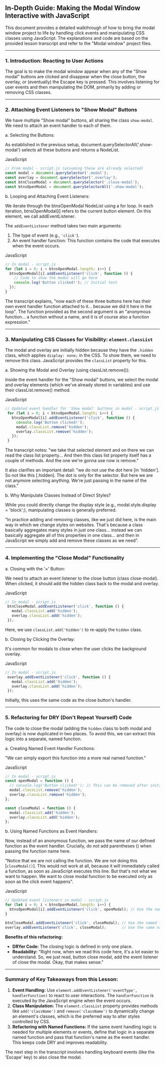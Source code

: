 ## In-Depth Guide: Making the Modal Window Interactive with JavaScript

This document provides a detailed walkthrough of how to bring the modal window project to life by handling click events and manipulating CSS classes using JavaScript. The explanations and code are based on the provided lesson transcript and refer to the "Modal window" project files.

---

### 1. Introduction: Reacting to User Actions

The goal is to make the modal window appear when any of the "Show modal" buttons are clicked and disappear when the close button, the overlay, or (eventually) the Escape key is pressed. This involves listening for user events and then manipulating the DOM, primarily by adding or removing CSS classes.

---

### 2. Attaching Event Listeners to "Show Modal" Buttons

We have multiple "Show modal" buttons, all sharing the class `show-modal`. We need to attach an event handler to each of them.

a. Selecting the Buttons:

As established in the previous setup, document.querySelectorAll('.show-modal') selects all these buttons and returns a NodeList.

JavaScript

```JavaScript
// From modal - script.js (assuming these are already selected)
const modal = document.querySelector('.modal');
const overlay = document.querySelector('.overlay');
const btnCloseModal = document.querySelector('.close-modal');
const btnsOpenModal = document.querySelectorAll('.show-modal');
```

b. Looping and Attaching Event Listeners:

We iterate through the btnsOpenModal NodeList using a for loop. In each iteration, btnsOpenModal[i] refers to the current button element. On this element, we call addEventListener.

The `addEventListener` method takes two main arguments:

1. The type of event (e.g., `'click'`).
2. An event handler function: This function contains the code that executes when the event occurs.

JavaScript

```JavaScript
// In modal - script.js
for (let i = 0; i < btnsOpenModal.length; i++) {
  btnsOpenModal[i].addEventListener('click', function () {
    // Code to show the modal will go here
    console.log('Button clicked!'); // Initial test
  });
}
```

The transcript explains, "now each of these three buttons here has their own event handler function attached to it... because we did it here in the loop". The function provided as the second argument is an "anonymous function... a function without a name, and it is of course also a function expression."

---

### 3. Manipulating CSS Classes for Visibility: `element.classList`

The modal and overlay are initially hidden because they have the `.hidden` class, which applies `display: none;` in the CSS. To show them, we need to remove this class. JavaScript provides the `classList` property for this.

a. Showing the Modal and Overlay (using classList.remove()):

Inside the event handler for the "Show modal" buttons, we select the modal and overlay elements (which we've already stored in variables) and use their classList.remove() method.

JavaScript

```JavaScript
// Updated event handler for 'Show modal' buttons in modal - script.js
 for (let i = 0; i < btnsOpenModal.length; i++) {
   btnsOpenModal[i].addEventListener('click', function () {
     console.log('Button clicked!');
     modal.classList.remove('hidden');
     overlay.classList.remove('hidden');
   });
 }
```

The transcript notes: "we take that selected element and on there we can read the class list property... And then this class list property itself has a couple of methods. And the one we're gonna use now is remove."

It also clarifies an important detail: "we do not use the dot here [in 'hidden']. So not like this [.hidden]. The dot is only for the selector. But here we are not anymore selecting anything. We're just passing in the name of the class."

b. Why Manipulate Classes Instead of Direct Styles?

While you could directly change the display style (e.g., modal.style.display = 'block';), manipulating classes is generally preferred.

"In practice adding and removing classes, like we just did here, is the main way in which we change styles on websites. That's because a class basically aggregates many styles in just one class... instead we can basically aggregate all of this properties in one class... and then in JavaScript we simply add and remove these classes as we need".

---

### 4. Implementing the "Close Modal" Functionality

a. Closing with the '×' Button:

We need to attach an event listener to the close button (class close-modal). When clicked, it should add the hidden class back to the modal and overlay.

JavaScript

```JavaScript
// In modal - script.js
 btnCloseModal.addEventListener('click', function () {
   modal.classList.add('hidden');
   overlay.classList.add('hidden');
 });
```

Here, we use `classList.add('hidden')` to re-apply the `hidden` class.

b. Closing by Clicking the Overlay:

It's common for modals to close when the user clicks the background overlay.

JavaScript

```JavaScript
// In modal - script.js
 overlay.addEventListener('click', function () {
   modal.classList.add('hidden');
   overlay.classList.add('hidden');
 });
```

Initially, this uses the same code as the close button's handler.

---

### 5. Refactoring for DRY (Don't Repeat Yourself) Code

The code to close the modal (adding the `hidden` class to both modal and overlay) is now duplicated in two places. To avoid this, we can extract this logic into a separate, named function.

a. Creating Named Event Handler Functions:

"We can simply export this function into a more real named function."

JavaScript

```JavaScript
// In modal - script.js
const openModal = function () {
  // console.log('Button clicked!'); // This can be removed after initial testing
  modal.classList.remove('hidden');
  overlay.classList.remove('hidden');
};

const closeModal = function () {
  modal.classList.add('hidden');
  overlay.classList.add('hidden');
};
```

b. Using Named Functions as Event Handlers:

Now, instead of an anonymous function, we pass the name of our defined function as the event handler. Crucially, do not add parentheses () when passing the function name here.

"Notice that we are not calling the function. We are not doing this [`closeModal()`]. This would not work at all, because it will immediately called a function, as soon as JavaScript executes this line. But that's not what we want to happen. We want to close modal function to be executed only as soon as the click event happens".

JavaScript

```JavaScript
// Updated event listeners in modal - script.js
for (let i = 0; i < btnsOpenModal.length; i++) {
  btnsOpenModal[i].addEventListener('click', openModal); // Use the named function
}

btnCloseModal.addEventListener('click', closeModal); // Use the named function
overlay.addEventListener('click', closeModal);       // Use the same named function
```

**Benefits of this refactoring:**

- **DRYer Code:** The closing logic is defined in only one place.
- **Readability:** "Right now, when we read this code here, it's a lot easier to understand. So, we just read, button close modal, add the event listener of close the modal. Okay, that makes sense."

---

### Summary of Key Takeaways from this Lesson:

1. **Event Handling:** Use `element.addEventListener('eventType', handlerFunction)` to react to user interactions. The `handlerFunction` is executed by the JavaScript engine when the event occurs.
2. **Class Manipulation:** The `element.classList` property provides methods like `add('className')` and `remove('className')` to dynamically change an element's classes, which is the preferred way to alter styles controlled by CSS.
3. **Refactoring with Named Functions:** If the same event handling logic is needed for multiple elements or events, define that logic in a separate named function and pass that function's name as the event handler. This keeps code DRY and improves readability.

The next step in the transcript involves handling keyboard events (like the 'Escape' key) to also close the modal.

